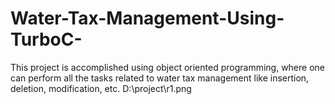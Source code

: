 # Water-Tax-Management-Using-TurboC-
This project is accomplished using object oriented programming, where one can perform all the tasks related to water tax management like insertion, deletion, modification, etc.
D:\project\r1.png
